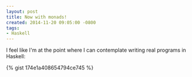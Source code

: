 ```yaml
---
layout: post
title: Now with monads!
created: 2014-11-20 09:05:00 -0800
tags:
- Haskell
---
```

I feel like I'm at the point where I can contemplate writing real programs in Haskell:

{% gist 174e1a408654794ce745 %}


